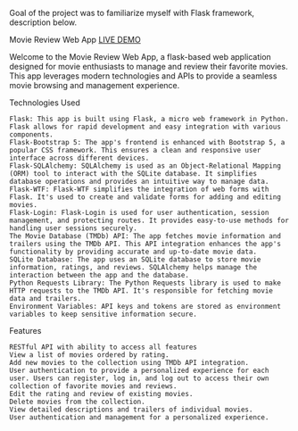 Goal of the project was to familiarize myself with Flask framework, description below.

Movie Review Web App
[LIVE DEMO](http://aszydlowski3.ddns.net:5000)

Welcome to the Movie Review Web App, a flask-based web application designed for movie enthusiasts to manage and review their favorite movies. This app leverages modern technologies and APIs to provide a seamless movie browsing and management experience.


Technologies Used

    Flask: This app is built using Flask, a micro web framework in Python. Flask allows for rapid development and easy integration with various components.
    Flask-Bootstrap 5: The app's frontend is enhanced with Bootstrap 5, a popular CSS framework. This ensures a clean and responsive user interface across different devices.
    Flask-SQLAlchemy: SQLAlchemy is used as an Object-Relational Mapping (ORM) tool to interact with the SQLite database. It simplifies database operations and provides an intuitive way to manage data.
    Flask-WTF: Flask-WTF simplifies the integration of web forms with Flask. It's used to create and validate forms for adding and editing movies.
    Flask-Login: Flask-Login is used for user authentication, session management, and protecting routes. It provides easy-to-use methods for handling user sessions securely.
    The Movie Database (TMDb) API: The app fetches movie information and trailers using the TMDb API. This API integration enhances the app's functionality by providing accurate and up-to-date movie data.
    SQLite Database: The app uses an SQLite database to store movie information, ratings, and reviews. SQLAlchemy helps manage the interaction between the app and the database.
    Python Requests Library: The Python Requests library is used to make HTTP requests to the TMDb API. It's responsible for fetching movie data and trailers.
    Environment Variables: API keys and tokens are stored as environment variables to keep sensitive information secure.

Features

    RESTful API with ability to access all features
    View a list of movies ordered by rating.
    Add new movies to the collection using TMDb API integration.
    User authentication to provide a personalized experience for each user. Users can register, log in, and log out to access their own collection of favorite movies and reviews.
    Edit the rating and review of existing movies.
    Delete movies from the collection.
    View detailed descriptions and trailers of individual movies.
    User authentication and management for a personalized experience.
